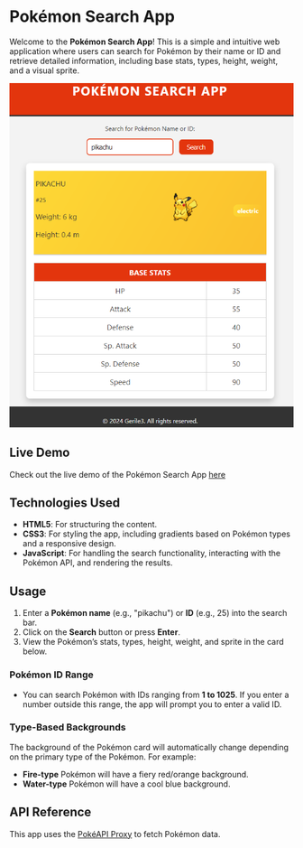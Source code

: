 # Pokémon Search App

Welcome to the **Pokémon Search App**! This is a simple and intuitive web application where users can search for Pokémon by their name or ID and retrieve detailed information, including base stats, types, height, weight, and a visual sprite.

<img src="./img/Screenshot.png" alt="app preview" width="533"/>

## Live Demo

Check out the live demo of the Pokémon Search App [here](https://gerile3.github.io/pokemon-search/)

## Technologies Used

- **HTML5**: For structuring the content.
- **CSS3**: For styling the app, including gradients based on Pokémon types and a responsive design.
- **JavaScript**: For handling the search functionality, interacting with the Pokémon API, and rendering the results.

## Usage

1. Enter a **Pokémon name** (e.g., "pikachu") or **ID** (e.g., 25) into the search bar.
2. Click on the **Search** button or press **Enter**.
3. View the Pokémon’s stats, types, height, weight, and sprite in the card below.

### Pokémon ID Range

- You can search Pokémon with IDs ranging from **1 to 1025**. If you enter a number outside this range, the app will prompt you to enter a valid ID.

### Type-Based Backgrounds

The background of the Pokémon card will automatically change depending on the primary type of the Pokémon. For example:
- **Fire-type** Pokémon will have a fiery red/orange background.
- **Water-type** Pokémon will have a cool blue background.

## API Reference

This app uses the [PokéAPI Proxy](https://pokeapi-proxy.freecodecamp.rocks/) to fetch Pokémon data.

